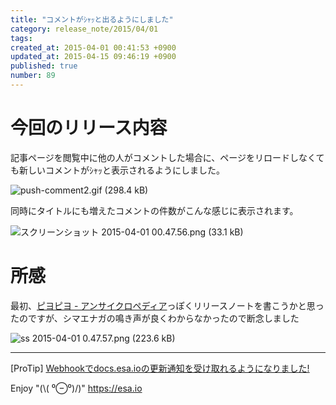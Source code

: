 ```yaml
---
title: "コメントがｼｬｯと出るようにしました"
category: release_note/2015/04/01
tags: 
created_at: 2015-04-01 00:41:53 +0900
updated_at: 2015-04-15 09:46:19 +0900
published: true
number: 89
---
```


# 今回のリリース内容
記事ページを閲覧中に他の人がコメントした場合に、ページをリロードしなくても新しいコメントがｼｬｯと表示されるようにしました。

![push-comment2.gif (298.4 kB)](https://img.esa.io/uploads/production/attachments/105/2015/04/01/1/244a0c13-4a5c-46d2-9593-bb971f77c4f2.gif)

同時にタイトルにも増えたコメントの件数がこんな感じに表示されます。

![スクリーンショット 2015-04-01 00.47.56.png (33.1 kB)](https://img.esa.io/uploads/production/attachments/105/2015/04/01/2/ee8868ba-1340-4f67-a7d2-165f3dc492eb.png)


# 所感
最初、[ピヨピヨ - アンサイクロペディア](http://ja.uncyclopedia.info/wiki/%E3%81%B2%E3%82%88%E3%81%93%E8%AA%9E)っぽくリリースノートを書こうかと思ったのですが、シマエナガの鳴き声が良くわからなかったので断念しました


![ss 2015-04-01 0.47.57.png (223.6 kB)](https://img.esa.io/uploads/production/attachments/105/2015/04/01/1/9ae03554-2b18-489d-8ec7-f94e97276000.png)



---
[ProTip] [Webhookでdocs.esa.ioの更新通知を受け取れるようになりました!](/posts/73) 

Enjoy "(\\( ⁰⊖⁰)/)"
https://esa.io
